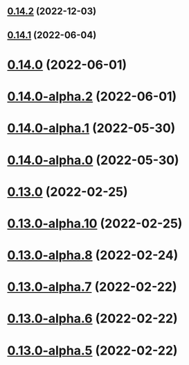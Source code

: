 ## [0.14.2](https://github.com/geotrev/bulba/compare/v0.14.1...v0.14.2) (2022-12-03)



## [0.14.1](https://github.com/geotrev/bulba/compare/v0.14.0...v0.14.1) (2022-06-04)



# [0.14.0](https://github.com/geotrev/bulba/compare/v0.14.0-alpha.2...v0.14.0) (2022-06-01)



# [0.14.0-alpha.2](https://github.com/geotrev/bulba/compare/v0.14.0-alpha.1...v0.14.0-alpha.2) (2022-06-01)



# [0.14.0-alpha.1](https://github.com/geotrev/bulba/compare/v0.14.0-alpha.0...v0.14.0-alpha.1) (2022-05-30)



# [0.14.0-alpha.0](https://github.com/geotrev/bulba/compare/v0.13.0...v0.14.0-alpha.0) (2022-05-30)



# [0.13.0](https://github.com/geotrev/bulba/compare/v0.13.0-alpha.10...v0.13.0) (2022-02-25)



# [0.13.0-alpha.10](https://github.com/geotrev/bulba/compare/v0.13.0-alpha.8...v0.13.0-alpha.10) (2022-02-25)



# [0.13.0-alpha.8](https://github.com/geotrev/bulba/compare/0.13.0-alpha.7...v0.13.0-alpha.8) (2022-02-24)



# [0.13.0-alpha.7](https://github.com/geotrev/bulba/compare/0.13.0-alpha.6...0.13.0-alpha.7) (2022-02-22)



# [0.13.0-alpha.6](https://github.com/geotrev/bulba/compare/0.13.0-alpha.5...0.13.0-alpha.6) (2022-02-22)



# [0.13.0-alpha.5](https://github.com/geotrev/bulba/compare/0.13.0-alpha.4...0.13.0-alpha.5) (2022-02-22)



